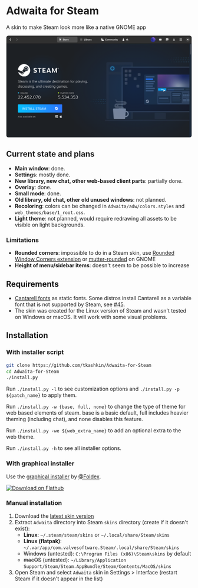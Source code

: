 # Adwaita for Steam

A skin to make Steam look more like a native GNOME app

<p align="center"><img src="screenshot.png?raw=true"/></p>

## Current state and plans

* **Main window**: done.
* **Settings**: mostly done.
* **New library, new chat, other web-based client parts**: partially done.
* **Overlay**: done.
* **Small mode**: done.
* **Old library, old chat, other old unused windows**: not planned.
* **Recoloring**: colors can be changed in `Adwaita/adw/colors.styles` and `web_themes/base/1_root.css`.
* **Light theme**: not planned, would require redrawing all assets to be visible on light backgrounds.

### Limitations

* **Rounded corners**: impossible to do in a Steam skin, use [Rounded Window Corners extension](https://github.com/yilozt/rounded-window-corners) or [mutter-rounded](https://github.com/yilozt/mutter-rounded) on GNOME
* **Height of menu/sidebar items**: doesn't seem to be possible to increase

## Requirements

* [Cantarell fonts](https://gitlab.gnome.org/GNOME/cantarell-fonts) as static fonts. Some distros install Cantarell as a variable font that is not supported by Steam, see [#45](https://github.com/tkashkin/Adwaita-for-Steam/issues/45).
* The skin was created for the Linux version of Steam and wasn't tested on Windows or macOS. It will work with some visual problems.

## Installation

### With installer script

```bash
git clone https://github.com/tkashkin/Adwaita-for-Steam
cd Adwaita-for-Steam
./install.py
```

Run `./install.py -l` to see customization options and `./install.py -p ${patch_name}` to apply them.

Run `./install.py -w {base, full, none}` to change the type of theme for web based elements of steam. base is a basic default, full includes heavier theming (including chat), and none disables this feature.

Run `./install.py -we ${web_extra_name}` to add an optional extra to the web theme.

Run `./install.py -h` to see all installer options.

### With graphical installer

Use the [graphical installer](https://github.com/Foldex/AdwSteamGtk) by [@Foldex](https://github.com/Foldex).

<a href="https://flathub.org/apps/details/io.github.Foldex.AdwSteamGtk"><img width="200" alt="Download on Flathub" src="https://flathub.org/assets/badges/flathub-badge-i-en.svg"/></a>

### Manual installation

1. Download the [latest skin version](https://github.com/tkashkin/Adwaita-for-Steam/archive/master.zip)
2. Extract `Adwaita` directory into Steam `skins` directory (create if it doesn't exist):
   * **Linux**: `~/.steam/steam/skins` or `~/.local/share/Steam/skins`
   * **Linux (flatpak)**: `~/.var/app/com.valvesoftware.Steam/.local/share/Steam/skins`
   * ~~Windows~~ (untested): `C:\Program Files (x86)\Steam\skins` by default
   * ~~macOS~~ (untested): `~/Library/Application Support/Steam/Steam.AppBundle/Steam/Contents/MacOS/skins`
3. Open Steam and select `Adwaita` skin in Settings > Interface (restart Steam if it doesn't appear in the list)
